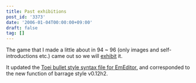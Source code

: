 ```yaml
---
title: Past exhibitions
post_id: '3373'
date: '2006-01-04T00:00:00+09:00'
draft: false
tag: []
---
```


The game that I made a little about in 94 ~ 96 (only images and self-introductions etc.) came out so we will [exhibit](/tag/basic) it.

It updated the [Toei bullet style syntax file for EmEditor,](/emeditor-danmakufu) and corresponded to the new function of barrage style v0.12h2.